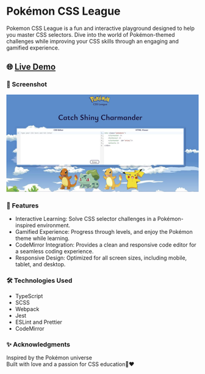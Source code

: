 # Pokémon CSS League

Pokemon CSS League is a fun and interactive playground designed to help you master CSS selectors. Dive into the world of Pokémon-themed challenges while improving your CSS skills through an engaging and gamified experience.

## 🌐 [Live Demo](https://okitel.github.io/pokemon-css-league/)

### 📸 Screenshot

![Pokemon CSS League Screenshot](./rs-css/public/screenshot.jpg)

### 🎯 Features

- Interactive Learning: Solve CSS selector challenges in a Pokémon-inspired environment.
- Gamified Experience: Progress through levels, and enjoy the Pokémon theme while learning.
- CodeMirror Integration: Provides a clean and responsive code editor for a seamless coding experience.
- Responsive Design: Optimized for all screen sizes, including mobile, tablet, and desktop.

### 🛠️ Technologies Used

- TypeScript
- SCSS
- Webpack
- Jest
- ESLint and Prettier
- CodeMirror

### ✨ Acknowledgments

Inspired by the Pokémon universe  
Built with love and a passion for CSS education🧸❤️
